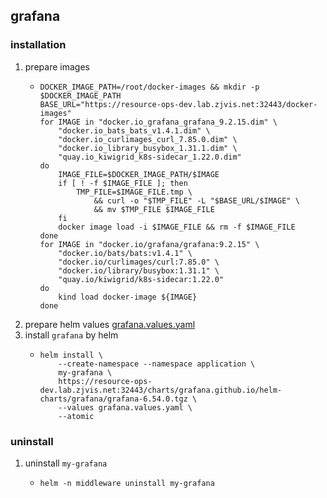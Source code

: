## grafana

### installation
1. prepare images
    * ```shell
      DOCKER_IMAGE_PATH=/root/docker-images && mkdir -p $DOCKER_IMAGE_PATH
      BASE_URL="https://resource-ops-dev.lab.zjvis.net:32443/docker-images"
      for IMAGE in "docker.io_grafana_grafana_9.2.15.dim" \
          "docker.io_bats_bats_v1.4.1.dim" \
          "docker.io_curlimages_curl_7.85.0.dim" \
          "docker.io_library_busybox_1.31.1.dim" \
          "quay.io_kiwigrid_k8s-sidecar_1.22.0.dim"
      do
          IMAGE_FILE=$DOCKER_IMAGE_PATH/$IMAGE
          if [ ! -f $IMAGE_FILE ]; then
              TMP_FILE=$IMAGE_FILE.tmp \
                  && curl -o "$TMP_FILE" -L "$BASE_URL/$IMAGE" \
                  && mv $TMP_FILE $IMAGE_FILE
          fi
          docker image load -i $IMAGE_FILE && rm -f $IMAGE_FILE
      done
      for IMAGE in "docker.io/grafana/grafana:9.2.15" \
          "docker.io/bats/bats:v1.4.1" \
          "docker.io/curlimages/curl:7.85.0" \
          "docker.io/library/busybox:1.31.1" \
          "quay.io/kiwigrid/k8s-sidecar:1.22.0"
      do
          kind load docker-image ${IMAGE}
      done
      ```
2. prepare helm values [grafana.values.yaml](resources/grafana.values.yaml.md)
3. install `grafana` by helm
    * ```shell
      helm install \
          --create-namespace --namespace application \
          my-grafana \
          https://resource-ops-dev.lab.zjvis.net:32443/charts/grafana.github.io/helm-charts/grafana/grafana-6.54.0.tgz \
          --values grafana.values.yaml \
          --atomic
      ```

### uninstall 
1. uninstall `my-grafana`
    * ```shell
      helm -n middleware uninstall my-grafana
      ```
